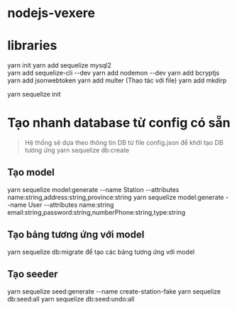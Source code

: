 # nodejs-vexere



# libraries
yarn init
yarn add sequelize mysql2   
yarn add sequelize-cli --dev
yarn add nodemon --dev
yarn add bcryptjs
yarn add jsonwebtoken
yarn add multer (Thao tác với file)
yarn add mkdirp

yarn sequelize init

# Tạo nhanh database từ config có sẵn
> Hệ thống sẽ dựa theo thông tin DB từ file config.json để khởi tạo DB tương ứng
yarn sequelize db:create 


## Tạo model
yarn sequelize model:generate --name Station --attributes name:string,address:string,province:string
yarn sequelize model:generate --name User --attributes name:string email:string,password:string,numberPhone:string,type:string

## Tạo bảng tương ứng với model
yarn sequelize db:migrate để tạo các bảng tương ứng với model

## Tạo seeder
yarn sequelize seed:generate --name create-station-fake
yarn sequelize db:seed:all
yarn sequelize db:seed:undo:all